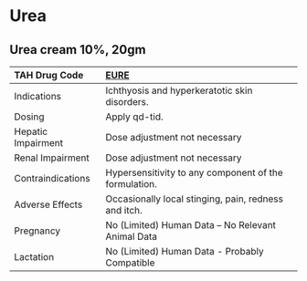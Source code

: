 # Urea

## Urea cream 10%, 20gm

| TAH Drug Code      | [**EURE**](https://www.tahsda.org.tw/drugs/hissearch.php?drug_code=EURE)   |
|:-------------------|:---------------------------------------------------------------------------|
| Indications        | Ichthyosis and hyperkeratotic skin disorders.                              |
| Dosing             | Apply qd-tid.                                                              |
| Hepatic Impairment | Dose adjustment not necessary                                              |
| Renal Impairment   | Dose adjustment not necessary                                              |
| Contraindications  | Hypersensitivity to any component of the formulation.                      |
| Adverse Effects    | Occasionally local stinging, pain, redness and itch.                       |
| Pregnancy          | No (Limited) Human Data – No Relevant Animal Data                          |
| Lactation          | No (Limited) Human Data - Probably Compatible                              |

